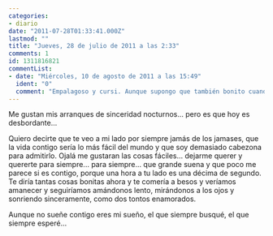 ```yaml
---
categories:
- diario
date: "2011-07-28T01:33:41.000Z"
lastmod: ""
title: "Jueves, 28 de julio de 2011 a las 2:33"
comments: 1
id: 1311816821
commentList:
- date: "Miércoles, 10 de agosto de 2011 a las 15:49"
  ident: "0"
  comment: "Empalagoso y cursi. Aunque supongo que también bonito cuando se está enamorado/a."
---
```


Me gustan mis arranques de sinceridad nocturnos... pero es que hoy es desbordante...  
  
Quiero decirte que te veo a mi lado por siempre jamás de los jamases, que la vida contigo sería lo más fácil del mundo y que soy demasiado cabezona para admitirlo. Ojalá me gustaran las cosas fáciles... dejarme querer y quererte para siempre... para siempre... que grande suena y que poco me parece si es contigo, porque una hora a tu lado es una décima de segundo. Te diría tantas cosas bonitas ahora y te comería a besos y veríamos amanecer y seguiríamos amándonos lento, mirándonos a los ojos y sonriendo sinceramente, como dos tontos enamorados.   
  
Aunque no sueñe contigo eres mi sueño, el que siempre busqué, el que siempre esperé...